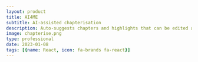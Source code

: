 ```yaml
---
layout: product
title: AI4ME
subtitle: AI-assisted chapterisation
description: Auto-suggests chapters and highlights that can be edited and enhanced with related metadata.
image: chapterise.png
type: professional
date: 2023-01-08
tags: [{name: React, icon: fa-brands fa-react}]
---
```

